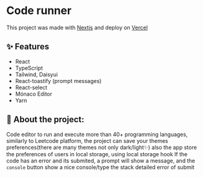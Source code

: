 # Code runner 

This project was made with [Nextjs](https://nextjs.org) and deploy on [Vercel](https://vercel.com) 

## ✨ Features
- React
- TypeScript
- Tailwind, Daisyui
- React-toastify (prompt messages)
- React-select
- Mónaco Editor
- Yarn
## 

## 📝 About the project:
Code editor to run and execute more than 40+ programming languages, similarly to Leetcode platform, the project can save your themes preferences(there are many themes not only dark/light✨) also the app store the preferences of users in local storage, using local storage hook
If the code has an error and its submited, a prompt will show a message, and the ``console`` button show a nice console/type the stack detailed error of submit

